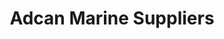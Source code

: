 ---
title: "Adcan Marine Suppliers"
url: /umdoni-local-municipality/adcan-marine-suppliers/
shop: Supermarkt
---